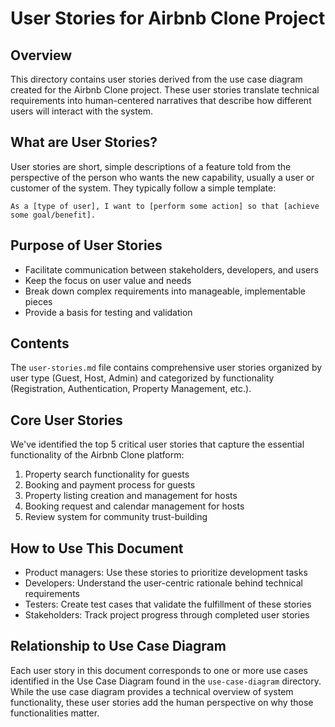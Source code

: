 # User Stories for Airbnb Clone Project

## Overview
This directory contains user stories derived from the use case diagram created for the Airbnb Clone project. These user stories translate technical requirements into human-centered narratives that describe how different users will interact with the system.

## What are User Stories?
User stories are short, simple descriptions of a feature told from the perspective of the person who wants the new capability, usually a user or customer of the system. They typically follow a simple template:

```
As a [type of user], I want to [perform some action] so that [achieve some goal/benefit].
```

## Purpose of User Stories
- Facilitate communication between stakeholders, developers, and users
- Keep the focus on user value and needs
- Break down complex requirements into manageable, implementable pieces
- Provide a basis for testing and validation

## Contents
The `user-stories.md` file contains comprehensive user stories organized by user type (Guest, Host, Admin) and categorized by functionality (Registration, Authentication, Property Management, etc.).

## Core User Stories
We've identified the top 5 critical user stories that capture the essential functionality of the Airbnb Clone platform:

1. Property search functionality for guests
2. Booking and payment process for guests
3. Property listing creation and management for hosts
4. Booking request and calendar management for hosts
5. Review system for community trust-building

## How to Use This Document
- Product managers: Use these stories to prioritize development tasks
- Developers: Understand the user-centric rationale behind technical requirements
- Testers: Create test cases that validate the fulfillment of these stories
- Stakeholders: Track project progress through completed user stories

## Relationship to Use Case Diagram
Each user story in this document corresponds to one or more use cases identified in the Use Case Diagram found in the `use-case-diagram` directory. While the use case diagram provides a technical overview of system functionality, these user stories add the human perspective on why those functionalities matter.